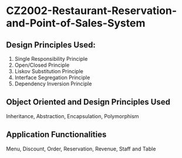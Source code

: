 # CZ2002-Restaurant-Reservation-and-Point-of-Sales-System

## Design Principles Used: 
1. Single Responsibility Principle
2. Open/Closed Principle
3. Liskov Substitution Principle
4. Interface Segregation Principle
5. Dependency Inversion Principle

## Object Oriented and Design Principles Used
Inheritance,
Abstraction,
Encapsulation,
Polymorphism

## Application Functionalities

Menu, Discount, Order, Reservation, Revenue, Staff and Table
